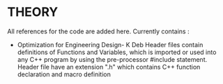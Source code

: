# THEORY

All references for the code are added here. Currently contains :

- Optimization for Engineering Design- K Deb
Header files contain definitions of Functions and Variables, which is imported or used into any C++ program by using the pre-processor #include statement. Header file have an extension ".h" which contains C++ function declaration and macro definition
